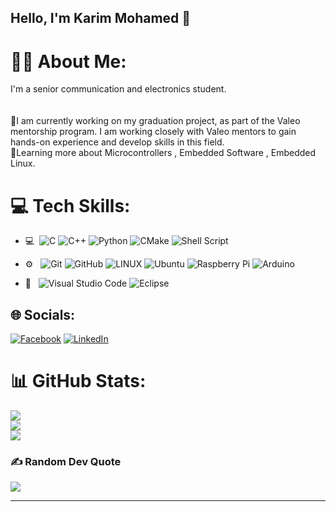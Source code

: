 ## Hello, I'm Karim Mohamed 👋
# 🧑‍💻 About Me:
 I'm a senior communication and electronics student.<br><br><br>
🔭I am currently working on my graduation project, as part of the Valeo mentorship program. I am working closely with Valeo mentors to gain hands-on experience and develop skills in this field.<br>🌱Learning more about Microcontrollers , Embedded Software , Embedded Linux.<br>

# 💻 Tech Skills:
- 💻 &nbsp;![C](https://img.shields.io/badge/c-%2300599C.svg?style=flat&logo=c&logoColor=white) 
![C++](https://img.shields.io/badge/c++-%2300599C.svg?style=flat&logo=c%2B%2B&logoColor=white)
![Python](https://img.shields.io/badge/python-3670A0?style=flat&logo=python&logoColor=ffdd54) 
![CMake](https://img.shields.io/badge/CMake-%23008FBA.svg?style=flat&logo=cmake&logoColor=white)
![Shell Script](https://img.shields.io/badge/shell_script-%23121011.svg?style=flat&logo=gnu-bash&logoColor=white)

- ⚙️ &nbsp;
![Git](https://img.shields.io/badge/-Git-333333?style=flat&logo=git)
![GitHub](https://img.shields.io/badge/-GitHub-333333?style=flat&logo=github)
![LINUX](https://img.shields.io/badge/Linux-FCC624?style=flat&logo=linux&logoColor=black) 
![Ubuntu](https://img.shields.io/badge/-Ubuntu-black?style=flat&logo=ubuntu)
![Raspberry Pi](https://img.shields.io/badge/-RaspberryPi-C51A4A?style=flat&logo=Raspberry-Pi)
![Arduino](https://img.shields.io/badge/-Arduino-00979D?style=flat&logo=Arduino&logoColor=white)

- 🔧 &nbsp;
![Visual Studio Code](https://img.shields.io/badge/-Visual%20Studio%20Code-333333?style=flat&logo=visual-studio-code&logoColor=007ACC)
![Eclipse](https://img.shields.io/badge/-Eclipse-333333?style=flat&logo=eclipse-ide&logoColor=2C2255)

## 🌐 Socials:
[![Facebook](https://img.shields.io/badge/Facebook-%231877F2.svg?logo=Facebook&logoColor=white)](https://facebook.com/https://www.facebook.com/KarimMo09) [![LinkedIn](https://img.shields.io/badge/LinkedIn-%230077B5.svg?logo=linkedin&logoColor=white)](https://linkedin.com/in/https://www.linkedin.com/in/karimmo09/) 
# 📊 GitHub Stats:
![](https://github-readme-stats.vercel.app/api?username=karimmo09&theme=onedark&hide_border=false&include_all_commits=false&count_private=false)<br/>
![](https://github-readme-streak-stats.herokuapp.com/?user=karimmo09&theme=onedark&hide_border=false)<br/>
![](https://github-readme-stats.vercel.app/api/top-langs/?username=karimmo09&theme=onedark&hide_border=false&include_all_commits=false&count_private=false&layout=compact)

### ✍️ Random Dev Quote
![](https://quotes-github-readme.vercel.app/api?type=horizontal&theme=radical)

---


<!-- Proudly created with GPRM ( https://gprm.itsvg.in ) -->
